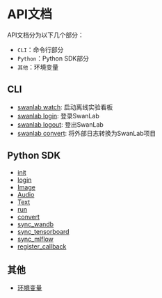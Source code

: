 # API文档

API文档分为以下几个部分：

- `CLI`：命令行部分
- `Python`：Python SDK部分
- `其他`：环境变量

## CLI
- [swanlab watch](/api/cli-swanlab-watch.md): 启动离线实验看板
- [swanlab login](/api/cli-swanlab-login.md): 登录SwanLab
- [swanlab logout](/api/cli-swanlab-logout.md): 登出SwanLab
- [swanlab convert](/api/cli-swanlab-convert.md): 将外部日志转换为SwanLab项目

## Python SDK
- [init](/api/py-init.md)
- [login](/api/py-login.md)
- [Image](/api/py-Image.md)
- [Audio](/api/py-Audio.md)
- [Text](/api/py-Text.md)
- [run](/api/py-run.md)
- [convert](/api/py-converter.md)
- [sync_wandb](/api/py-sync-wandb.md)
- [sync_tensorboard](/api/py-sync-tensorboard.md)
- [sync_mlflow](/api/py-sync-mlflow.md)
- [register_callback](/api/py-register-callback.md)

## 其他
- [环境变量](/api/environment-variable.md)

    